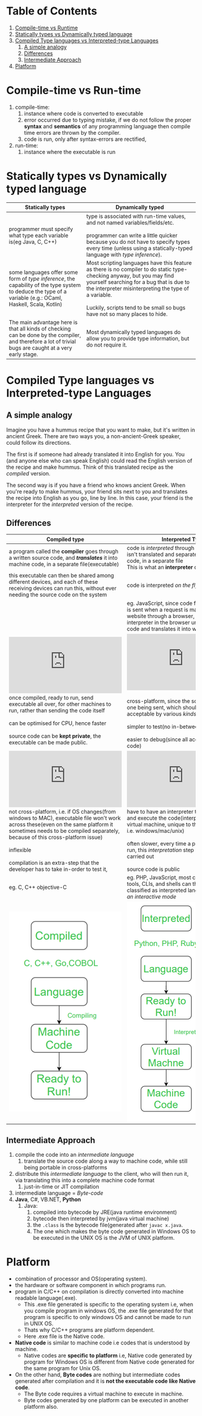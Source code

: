 # Table of Contents

1. [Compile-time vs Runtime](#crt)
2. [Statically types vs Dynamically typed language](#stdt)
3. [Compiled Type languages vs Interpreted-type Languages](#ctit)
   1. [A simple analogy](#compiled-vs-interpreted-analogy)
   2. [Differences](#compiled-vs-interpreted-differences)
   3. [Intermediate Approach](#ia)
4. [Platform](#platform)









# Compile-time vs Run-time<a name="crt"></a>

1. compile-time:
   1. instance where code  is converted to executable
   2. error occurred due to typing mistake, if we do not follow the proper **syntax** and **semantics** of any programming language then compile time errors are thrown by the compiler. 
   3. code is run, only after syntax-errors are rectified, 
2. run-time:
   1. instance where the executable is run





# Statically types vs Dynamically typed language<a name="stdt"></a>

| Statically types                                             | Dynamically typed                                            |
| ------------------------------------------------------------ | ------------------------------------------------------------ |
| programmer must specify what type each variable is(eg Java, C, C++) | type is associated with run-time values, and not named variables/fields/etc.<br /><br />programmer can write a little quicker because you do not have to specify types every time (unless using a statically-typed language with *type inference*). |
| some languages offer some form of *type inference*, the capability of the type system to deduce the type of a variable (e.g.: OCaml, Haskell, Scala, Kotlin) | Most scripting languages have this feature as there is no compiler to do static type-checking anyway, but you may find yourself searching for a bug that is due to the interpreter misinterpreting the type of a variable.<br /><br />Luckily, scripts tend to be small so bugs have not so many places to hide. |
| The main advantage here is that all kinds of checking can be done by the compiler, and therefore a lot of trivial bugs are caught at a very early stage. | Most dynamically typed languages do allow you to provide type information, but do not require it. |





# Compiled Type languages vs Interpreted-type Languages<a name="ctit"></a>



## A simple analogy<a name="compiled-vs-interpreted-analogy"></a>

Imagine you have a hummus recipe that you want to make, but it's written in ancient Greek. There are two ways you, a non-ancient-Greek speaker, could follow its directions.

The first is if someone had already translated it into English for you. You (and anyone else who can speak English) could read the English version of the recipe and make hummus. Think of this translated recipe as the *compiled* version.

The second way is if you have a friend who knows ancient Greek. When you're ready to make hummus, your friend sits next to you and translates the recipe into English as you go, line by line. In this case, your friend is the interpreter for the *interpreted* version of the recipe.



## Differences<a name="compiled-vs-interpreted-differences"></a>



| Compiled type                                                | Interpreted Type                                             |
| ------------------------------------------------------------ | ------------------------------------------------------------ |
| a program called the **compiler** goes through a written source code, and ***translates*** it into machine code, in a separate file(executable) | code is *interpreted* through line by line, it isn't translated and separate into machine code, in a separate file<br />This is what an **interpreter** does. |
| this executable can then be shared among different devices, and each of these receiving devices can run this, without ever needing the source code on the system | code is interpreted *on the fly*                             |
|                                                              | eg. JavaScript, since code for each website is sent when a request is made to that website through a browser, and the interpreter in the browser understands this code and translates it into whatever we see. |
| ![equation](https://latex.codecogs.com/gif.latex?%7B%5Ccolor%7BGreen%7D%20%5Ctextrm%7BAdvantages%7D%7D)<br />once compiled, ready to run, send executable all over, for other machines to run, rather than sending the code itself<br /><br />can be optimised for CPU, hence faster<br /><br />source code can be **kept private**, the executable can be made public. | ![equation](https://latex.codecogs.com/gif.latex?%7B%5Ccolor%7BGreen%7D%20%5Ctextrm%7BAdvantages%7D%7D)<br /><br />cross-platform, since the source code is the one being sent, which should in-principle be acceptable by various *kinds of machine*<br /><br />simpler to test(no in-between compile step)<br /><br />easier to debug(since all access to source-code) |
| ![equation](https://latex.codecogs.com/gif.latex?%7B%5Ccolor%7BRed%7D%20%5Ctextrm%7BDISAdvantages%7D%7D)<br />not cross-platform, i.e. if OS changes(from windows to MAC), executable file won't work across these(even on the same platform it sometimes needs to be compiled separately, because of this cross-platform issue) <br /><br />inflexible<br /><br />compilation is an extra-step that the developer has to take in-order to test it, | ![equation](https://latex.codecogs.com/gif.latex?%7B%5Ccolor%7BRed%7D%20%5Ctextrm%7BDISAdvantages%7D%7D)<br />have to have an interpreter to understand and execute the code(interpreter is usually a virtual machine, unique to that particular OS, i.e. windows/mac/unix)<br /><br />often slower, every time a program is to be run, this *interpretation* step is needed to be carried out<br /><br />source code is public |
| eg. C, C++ objective-C                                       | eg. PHP, JavaScript, most command line tools, CLIs, and shells can theoretically be classified as interpreted languages, *python in an interactive mode* |
| <img src="compiled.png" />                                   | <img src="interpreted.png" />                                |



## Intermediate Approach<a name="ia"></a>

1. compile the code into an *intermediate language*
   1. translate the source code along a way to machine code, while still being portable in cross-platforms
2. distribute this *intermediate language* to the client, who will then run it, via translating this into a complete machine code format
   1. just-in-time or JIT compilation
3. intermediate language = *Byte-code*
4. **Java**, C#, VB.NET, **Python**
   1. Java:
      1. compiled into bytecode by JRE(java runtime environment)
      2. bytecode then interpreted by jvm(java virtual machine)
      3. the `.class` is the bytecode file(generated after `javac x.java`.
      4. The one which makes the byte code generated in Windows OS to be executed in the UNIX OS is the JVM of UNIX platform.



# Platform<a name="platform"></a>

* combination of processor and OS(operating system). 
* the hardware or software component in which programs run.
* program in C/C++ on compilation is directly converted into machine readable language(.exe). 
  * This .exe file generated is specific to the operating system i.e, when you compile program in windows OS, the .exe file generated for that program is specific to only windows OS and cannot be made to run in UNIX OS.
  * Thats why C/C++ programs are platform dependent. 
  * Here .exe file is the Native code.
* **Native code** is similar to machine code i.e codes that is understood by machine. 
  * Native codes are **specific to platform** i.e, Native code generated by program for Windows OS is different from Native code generated for the same program for Unix OS.
* On the other hand, **Byte codes** are nothing but intermediate codes generated after compilation and it is **not the executable code like Native code**. 
  * The Byte code requires a virtual machine to execute in machine. 
  * Byte codes generated by one platform can be executed in another platform also.